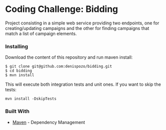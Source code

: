 # Coding Challenge: Bidding

Project consisting in a simple web service providing two endpoints, one for creating/updating campaigns and the other
for finding campaigns that match a list of campaign elements.

### Installing

Download the content of this repository and run maven install:

```
$ git clone git@github.com:denispozo/bidding.git
$ cd bidding
$ mvn install
```

This will execute both integration tests and unit ones. If you want to skip the tests:
```
mvn install -DskipTests
```

### Built With

* [Maven](https://maven.apache.org/) - Dependency Management

